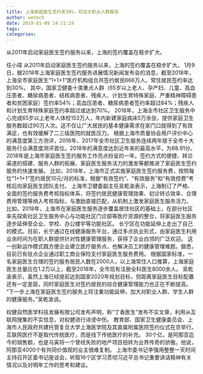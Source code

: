 ```yaml
---
title: 上海家庭医生签约率30%，将加大职业人群服务
author: wetech
date: 2019-01-09 14:11:19
tags: 
categories: 
---
```

从2011年启动家庭医生签约服务以来，上海的签约覆盖在稳步扩大。
<!-- more -->
任小璋
从2011年启动家庭医生签约服务以来，上海的签约覆盖在稳步扩大。
1月9日，据2018年上海家庭医生签约服务进展情况新闻发布会的消息，截至2018年，上海全市家庭医生“1+1+1”医疗机构组合共签约居民666万人，常住居民签约率达到30%。
其中，国家卫健委十类重点人群（65岁以上老人、孕产妇、儿童、高血压患者、糖尿病患者、结核病患者、残疾人、计划生育特殊家庭、严重精神障碍患者和贫困家庭）签约率54%；高血压患者、糖尿病患者签约率超过84%；残疾人和计划生育特殊家庭签约率超过或达到70%。
2018年，上海全市社区卫生服务中心完成65岁以上老年人体检153万人，年内新建家庭病床5万余张，提供家庭卫生服务数超过90万人次。这不仅让广大居民的基本健康需求在家门口就得到了有效满足，也有效缓解了二三级医院的就医压力。
根据上海市质量协会用户评价中心的满意度第三方测评，2016年、2017年全市社区卫生服务连续两年居于全市十大服务行业满意度测评首位。2018年的满意度达到近年来的最高水平，为88.91分。
2018年是上海市家庭医生签约服务工作亮点纷呈的一年。签约方式的便捷、转诊渠道的搭建、服务人群的拓展、家庭医生服务活力的激发等都推进了家庭医生签约服务的快速发展。
比如，2018年，上海市正式实施家庭医生签约服务费，按照每位“1+1+1”签约居民10元/月的标准，根据“有效签约”、“有效服务”和“有效控费”考核后向家庭医生团队支付。
上海市卫健委副主任吴乾渝表示，上海制订了严格、全面的签约服务费考核指标体系，将签约居民健康管理效果、初诊转诊效率、合理费用管理等纳入考核指标，与激励直接匹配，从机制上激发家庭医生服务活力。
比如，2018年，上海市在家庭医生服务逐步覆盖居住社区的基础上，在部分社区率先探索社区卫生服务中心与功能社区门诊部等医疗资源的整合，将家庭医生服务逐步延伸至企业、学校、办公楼宇等功能社区。
长宁区在功能延伸上走出了自己的模式。目前，长宁通过在线健康服务平台，通过多点执业形式，由家庭医生利用业余时间为在职人群提供针对性健康管理服务，获得了企业白领的广泛欢迎。
这一创新运作模式既方便企业建立医疗服务点，也解决员工的健康管理难题。据悉，目前已有驻点企业通过职工商业保险支付家庭医生服务费用。
根据国家标准，一名家庭医生合理的签约服务居民人数在2000人，以上海常住人口推算，上海家庭医生总量应在1.2万以上，截至2018年，全市现有注册全科医生8000余人。
吴乾渝表示，虽然上海已经提前达到国家2020年规划目标，但距离家庭医生目标配置还有一定差距，同时家庭医生对签约居民的综合健康管理能力也正在不断提高。
“下一步上海在家庭医生签约服务上将注重功能延伸，加大对职业人群、学生人群的健康服务。”吴乾渝说。
 
 
权健自然医学科技发展有限公司发布声明，称“丁香医生”发布不实文章，利用从互联网搜集的不实信息，对权健进行诽谤中伤。
教育部、国家卫生健康委员会、上海市人民政府共建托管复旦大学上海医学院及其直属附属医院签约仪式在京举行。
互联网医疗不是取代传统医疗，而是线下传统医疗的补充。
30个亿，是阿那亚迄今的销售额，也是马寅将一个曾经失败的地产项目扭转为业界传奇的骄傲。他说，阿那亚4000个有共同价值观的业主很难复制。
上海市委书记李强用整整一天时间主持召开区委书记座谈会，听取16个区学习贯彻习近平总书记重要讲话精神有关情况以及对明年工作的思考和建议。
